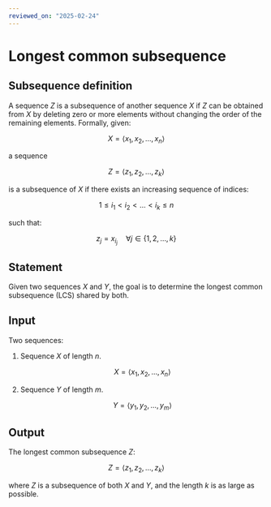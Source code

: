 ```yaml
---
reviewed_on: "2025-02-24"
---
```


# Longest common subsequence

## Subsequence definition

A sequence $Z$ is a subsequence of another sequence $X$ if $Z$ can be obtained from $X$ by deleting zero or more elements without changing the order of the remaining elements. Formally, given:

$$
X = \langle x_1,x_2,\dots,x_n \rangle
$$

a sequence

$$
Z = \langle z_1,z_2,\dots,z_k \rangle
$$

is a subsequence of $X$ if there exists an increasing sequence of indices:

$$
1 \leq i_1 < i_2 < \dots < i_k \leq n
$$

such that:

$$
z_j = x_{ i_j } \quad \forall j \in \{1,2,\dots,k\}
$$

## Statement

Given two sequences $X$ and $Y$, the goal is to determine the longest common subsequence (LCS) shared by both.

## Input

Two sequences:

1. Sequence $X$ of length $n$.

	$$
	X = \langle x_1,x_2,\dots,x_n \rangle
	$$

2. Sequence $Y$ of length $m$.

	$$
	Y = \langle y_1,y_2,\dots,y_m \rangle
	$$

## Output

The longest common subsequence $Z$:

$$
Z = \langle z_1,z_2,\dots,z_k \rangle
$$

where $Z$ is a subsequence of both $X$ and $Y$, and the length $k$ is as large as possible.
